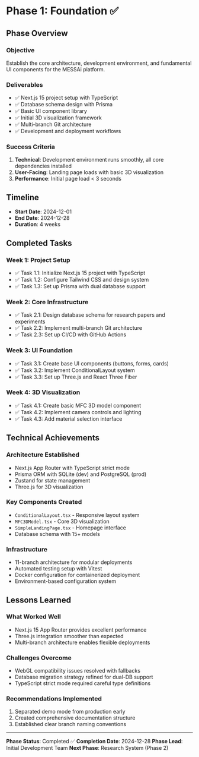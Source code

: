 # Phase 1: Foundation ✅

## Phase Overview

### Objective

Establish the core architecture, development environment, and fundamental UI
components for the MESSAi platform.

### Deliverables

- ✅ Next.js 15 project setup with TypeScript
- ✅ Database schema design with Prisma
- ✅ Basic UI component library
- ✅ Initial 3D visualization framework
- ✅ Multi-branch Git architecture
- ✅ Development and deployment workflows

### Success Criteria

1. **Technical**: Development environment runs smoothly, all core dependencies
   installed
2. **User-Facing**: Landing page loads with basic 3D visualization
3. **Performance**: Initial page load < 3 seconds

## Timeline

- **Start Date**: 2024-12-01
- **End Date**: 2024-12-28
- **Duration**: 4 weeks

## Completed Tasks

### Week 1: Project Setup

- ✅ Task 1.1: Initialize Next.js 15 project with TypeScript
- ✅ Task 1.2: Configure Tailwind CSS and design system
- ✅ Task 1.3: Set up Prisma with dual database support

### Week 2: Core Infrastructure

- ✅ Task 2.1: Design database schema for research papers and experiments
- ✅ Task 2.2: Implement multi-branch Git architecture
- ✅ Task 2.3: Set up CI/CD with GitHub Actions

### Week 3: UI Foundation

- ✅ Task 3.1: Create base UI components (buttons, forms, cards)
- ✅ Task 3.2: Implement ConditionalLayout system
- ✅ Task 3.3: Set up Three.js and React Three Fiber

### Week 4: 3D Visualization

- ✅ Task 4.1: Create basic MFC 3D model component
- ✅ Task 4.2: Implement camera controls and lighting
- ✅ Task 4.3: Add material selection interface

## Technical Achievements

### Architecture Established

- Next.js App Router with TypeScript strict mode
- Prisma ORM with SQLite (dev) and PostgreSQL (prod)
- Zustand for state management
- Three.js for 3D visualization

### Key Components Created

- `ConditionalLayout.tsx` - Responsive layout system
- `MFC3DModel.tsx` - Core 3D visualization
- `SimpleLandingPage.tsx` - Homepage interface
- Database schema with 15+ models

### Infrastructure

- 11-branch architecture for modular deployments
- Automated testing setup with Vitest
- Docker configuration for containerized deployment
- Environment-based configuration system

## Lessons Learned

### What Worked Well

- Next.js 15 App Router provides excellent performance
- Three.js integration smoother than expected
- Multi-branch architecture enables flexible deployments

### Challenges Overcome

- WebGL compatibility issues resolved with fallbacks
- Database migration strategy refined for dual-DB support
- TypeScript strict mode required careful type definitions

### Recommendations Implemented

1. Separated demo mode from production early
2. Created comprehensive documentation structure
3. Established clear branch naming conventions

---

**Phase Status**: Completed ✅ **Completion Date**: 2024-12-28 **Phase Lead**:
Initial Development Team **Next Phase**: Research System (Phase 2)
